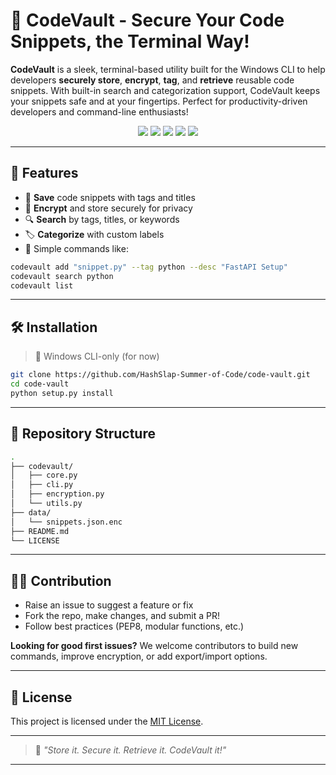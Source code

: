
# 🔐 CodeVault - Secure Your Code Snippets, the Terminal Way!

**CodeVault** is a sleek, terminal-based utility built for the Windows CLI to help developers **securely store**, **encrypt**, **tag**, and **retrieve** reusable code snippets. With built-in search and categorization support, CodeVault keeps your snippets safe and at your fingertips. Perfect for productivity-driven developers and command-line enthusiasts!

<p align="center">
  <img src="https://img.shields.io/github/license/HashSlap-Summer-of-Code/code-vault?style=flat-square&color=brightgreen" />
  <img src="https://img.shields.io/github/forks/HashSlap-Summer-of-Code/code-vault?style=flat-square&color=gray" />
  <img src="https://img.shields.io/github/stars/HashSlap-Summer-of-Code/code-vault?style=flat-square&color=blue" />
  <img src="https://img.shields.io/github/issues/HashSlap-Summer-of-Code/code-vault?style=flat-square&color=green" />
  <img src="https://img.shields.io/github/issues-pr/HashSlap-Summer-of-Code/code-vault?style=flat-square&color=gold" />
</p>

---

## 🚀 Features

- 💾 **Save** code snippets with tags and titles
- 🔐 **Encrypt** and store securely for privacy
- 🔍 **Search** by tags, titles, or keywords
- 🏷️ **Categorize** with custom labels
- 🧠 Simple commands like:

```bash
codevault add "snippet.py" --tag python --desc "FastAPI Setup"
codevault search python
codevault list
```

---

## 🛠️ Installation

> 📌 Windows CLI-only (for now)

```bash
git clone https://github.com/HashSlap-Summer-of-Code/code-vault.git
cd code-vault
python setup.py install
```

---

## 📁 Repository Structure

```bash
.
├── codevault/
│   ├── core.py
│   ├── cli.py
│   ├── encryption.py
│   └── utils.py
├── data/
│   └── snippets.json.enc
├── README.md
└── LICENSE
```

---

## 🧑‍💻 Contribution

* Raise an issue to suggest a feature or fix
* Fork the repo, make changes, and submit a PR!
* Follow best practices (PEP8, modular functions, etc.)

**Looking for good first issues?**
We welcome contributors to build new commands, improve encryption, or add export/import options.

---

## 📜 License

This project is licensed under the [MIT License](LICENSE).

---

> 💬 *"Store it. Secure it. Retrieve it. CodeVault it!"*

---


